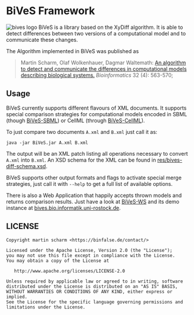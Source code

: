 # BiVeS Framework

![bives logo](https://sems.uni-rostock.de/wp-content/uploads/2012/12/logo-icon-16.png) BiVeS is a library based on the XyDiff algorithm. It is able to detect differences between two versions of a computational model and to communicate these changes.

The Algorithm implemented in BiVeS was published as
> Martin Scharm, Olaf Wolkenhauer, Dagmar Waltemath:
> [An algorithm to detect and communicate the differences in computational models describing biological systems.](https://doi.org/10.1093/bioinformatics/btv484)
> *Bioinformatics* 32 (4): 563-570;

## Usage

BiVeS currently supports different flavours of XML documents.
It supports special comparison strategies for computational models encoded in SBML (though [BiVeS-SBML](https://github.com/binfalse/BiVeS-SBML)) or CellML (through [BiVeS-CellML](https://github.com/binfalse/BiVeS-CellML)).

To just compare two documents `A.xml` and `B.xml` just call it as:

    java -jar BiVeS.jar A.xml B.xml

The output will be an XML patch listing all operations necessary to convert `A.xml` into `B.xml`.
An XSD schema for the XML can be found in [res/bives-diff-schema.xsd](res/bives-diff-schema.xsd).

BiVeS supports other output formats and flags to activate special merge strategies, just call it with `--help` to get a full list of available options.

There is also a Web Application that happily accepts thrown models and returns comparison results.
Just have a look at [BiVeS-WS](https://github.com/SemsProject/BiVeS-WS) and its demo instance at [bives.bio.informatik.uni-rostock.de](https://bives.bio.informatik.uni-rostock.de/).


## LICENSE

    Copyright martin scharm <https://binfalse.de/contact/>

    Licensed under the Apache License, Version 2.0 (the "License");
    you may not use this file except in compliance with the License.
    You may obtain a copy of the License at

       http://www.apache.org/licenses/LICENSE-2.0

    Unless required by applicable law or agreed to in writing, software
    distributed under the License is distributed on an "AS IS" BASIS,
    WITHOUT WARRANTIES OR CONDITIONS OF ANY KIND, either express or implied.
    See the License for the specific language governing permissions and
    limitations under the License.

